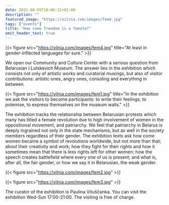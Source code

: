 ```yaml
---
date: 2021-08-05T10:06:11+03:00
description: ""
featured_image: "https://vilnia.com/images/fem4.jpg"
tags: ["events"]
title: "How come freedom is a female?"
omit_header_text: true
---
```

{{< figure src="https://vilnia.com/images/fem4.jpg" title="At least in gender-inflected languages for sure." >}}

We open our Community and Culture Center with a serious question from Belarusian I.Lutskevich Museum. The answer lies in the exhibition which consists not only of artistic works and curatorial musings, but also of visitor contributions: artistic ones, angry ones, consoling and everything in between.

{{< figure src="https://vilnia.com/images/fem1.jpg" title="In the exhibition we ask the visitors to become participants: to write their feelings, to polemise, to express themselves on the museum walls." >}}

The exhibition tracks the relationship between Belarusian protests which many has titled a female revolution due to high involvement of women in the oppositional movement, and patriarchy. We feel that patriarchy in Belarus is deeply ingrained not only in the state mechanisms, but as well in the society members regardless of their gender. The exhibition texts ask how come women became a symbol of revolutions worldwide, but not more than that; about their creativity and work; how they fight for their rights and how it sometimes mean that there is less rights left for other women; how the speech creates battlefield where every one of us is present; and what is, after all, the fair gender, or how we say it in Belarusian, the weak gender.


{{< figure src="https://vilnia.com/images/fem2.jpg" >}}


{{< figure src="https://vilnia.com/images/fem3.jpg" >}}

The curator of the exhibition is Paulina Vituščanka.
You can visit the exhibition Wed-Sun 17:00-21:00.
The visiting is free of charge.
